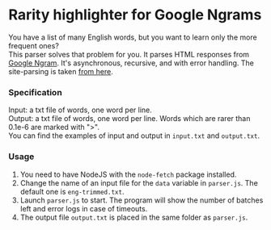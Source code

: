 # Rarity highlighter for Google Ngrams
You have a list of many English words, but you want to learn only the more frequent ones?  
This parser solves that problem for you. It parses HTML responses from [Google Ngram][1]. It's asynchronous, recursive, and with error handling. The site-parsing is taken [from here][2].

### Specification
Input: a txt file of words, one word per line.  
Output: a txt file of words, one word per line. Words which are rarer than 0.1e-6 are marked with ">".  
You can find the examples of input and output in `input.txt` and `output.txt`.

### Usage
1. You need to have NodeJS with the `node-fetch` package installed.
2. Change the name of an input file for the `data` variable in `parser.js`. The default one is `eng-trimmed.txt`.
3. Launch `parser.js` to start. The program will show the number of batches left and error logs in case of timeouts.
4. The output file `output.txt` is placed in the same folder as `parser.js`.

[1]: https://books.google.com/ngrams
[2]: https://jameshfisher.com/2018/11/25/google-ngram-api/
